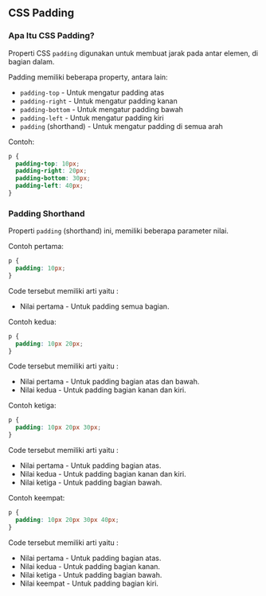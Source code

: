 ## CSS Padding

### Apa Itu CSS Padding?

Properti CSS `padding` digunakan untuk membuat jarak pada antar elemen, di bagian dalam.

Padding memiliki beberapa property, antara lain:

- `padding-top` - Untuk mengatur padding atas
- `padding-right` - Untuk mengatur padding kanan
- `padding-bottom` - Untuk mengatur padding bawah
- `padding-left` - Untuk mengatur padding kiri
- `padding` (shorthand) - Untuk mengatur padding di semua arah

Contoh:

```css
p {
  padding-top: 10px;
  padding-right: 20px;
  padding-bottom: 30px;
  padding-left: 40px;
}
```

### Padding Shorthand

Properti `padding` (shorthand) ini, memiliki beberapa parameter nilai.

Contoh pertama:

```css
p {
  padding: 10px;
}
```

Code tersebut memiliki arti yaitu :

- Nilai pertama - Untuk padding semua bagian.

Contoh kedua:

```css
p {
  padding: 10px 20px;
}
```

Code tersebut memiliki arti yaitu :

- Nilai pertama - Untuk padding bagian atas dan bawah.
- Nilai kedua - Untuk padding bagian kanan dan kiri.

Contoh ketiga:

```css
p {
  padding: 10px 20px 30px;
}
```

Code tersebut memiliki arti yaitu :

- Nilai pertama - Untuk padding bagian atas.
- Nilai kedua - Untuk padding bagian kanan dan kiri.
- Nilai ketiga - Untuk padding bagian bawah.

Contoh keempat:

```css
p {
  padding: 10px 20px 30px 40px;
}
```

Code tersebut memiliki arti yaitu :

- Nilai pertama - Untuk padding bagian atas.
- Nilai kedua - Untuk padding bagian kanan.
- Nilai ketiga - Untuk padding bagian bawah.
- Nilai keempat - Untuk padding bagian kiri.
